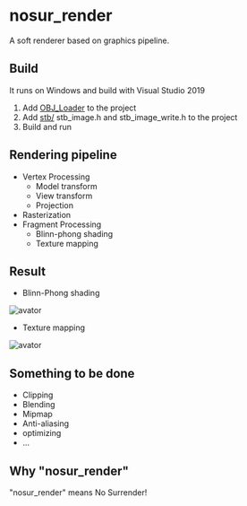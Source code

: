 # nosur_render

A soft renderer based on graphics pipeline.

## Build

It runs on Windows and build with Visual Studio 2019

1. Add [OBJ_Loader](https://github.com/Bly7/OBJ-Loader) to the project
2. Add [stb/](https://github.com/nothings/stb) stb_image.h and stb_image_write.h to the project
3. Build and run
   
## Rendering pipeline

- Vertex Processing
  - Model transform
  - View transform
  - Projection
- Rasterization
- Fragment Processing
  - Blinn-phong shading
  - Texture mapping

## Result

- Blinn-Phong shading

![avator](output/phong.png)

- Texture mapping

![avator](output/texture.png)

## Something to be done

- Clipping
- Blending
- Mipmap
- Anti-aliasing
- optimizing
- ...

## Why "nosur_render"

"nosur_render" means No Surrender!
